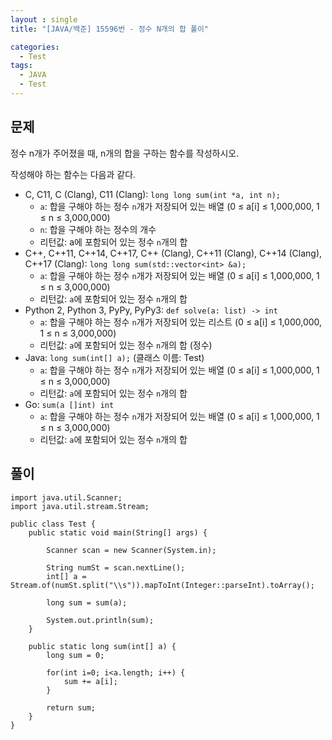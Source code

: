 ```yaml
---
layout : single
title: "[JAVA/백준] 15596번 - 정수 N개의 합 풀이"

categories:
  - Test
tags:
  - JAVA
  - Test
---
```



## 문제

정수 n개가 주어졌을 때, n개의 합을 구하는 함수를 작성하시오.

작성해야 하는 함수는 다음과 같다.

-   C, C11, C (Clang), C11 (Clang):  `long long sum(int *a, int n);`
    -   `a`: 합을 구해야 하는 정수  `n`개가 저장되어 있는 배열 (0 ≤ a[i] ≤ 1,000,000, 1 ≤ n ≤ 3,000,000)
    -   `n`: 합을 구해야 하는 정수의 개수
    -   리턴값: a에 포함되어 있는 정수  `n`개의 합
-   C++, C++11, C++14, C++17, C++ (Clang), C++11 (Clang), C++14 (Clang), C++17 (Clang):  `long long sum(std::vector<int> &a);`
    -   `a`: 합을 구해야 하는 정수  `n`개가 저장되어 있는 배열 (0 ≤ a[i] ≤ 1,000,000, 1 ≤ n ≤ 3,000,000)
    -   리턴값: `a`에 포함되어 있는 정수  `n`개의 합
-   Python 2, Python 3, PyPy, PyPy3:  `def solve(a: list) -> int`
    -   `a`: 합을 구해야 하는 정수  `n`개가 저장되어 있는 리스트 (0 ≤ a[i] ≤ 1,000,000, 1 ≤ n ≤ 3,000,000)
    -   리턴값: `a`에 포함되어 있는 정수  `n`개의 합 (정수)
-   Java:  `long sum(int[] a);`  (클래스 이름: Test)
    -   `a`: 합을 구해야 하는 정수  `n`개가 저장되어 있는 배열 (0 ≤ a[i] ≤ 1,000,000, 1 ≤ n ≤ 3,000,000)
    -   리턴값: `a`에 포함되어 있는 정수  `n`개의 합
-   Go: `sum(a []int) int`
    -   `a`: 합을 구해야 하는 정수  `n`개가 저장되어 있는 배열 (0 ≤ a[i] ≤ 1,000,000, 1 ≤ n ≤ 3,000,000)
    -   리턴값: `a`에 포함되어 있는 정수  `n`개의 합

## 풀이
~~~
import java.util.Scanner;
import java.util.stream.Stream;

public class Test {
	public static void main(String[] args) {
			
		Scanner scan = new Scanner(System.in);
		
		String numSt = scan.nextLine();
		int[] a = Stream.of(numSt.split("\\s")).mapToInt(Integer::parseInt).toArray();
		
		long sum = sum(a);
		
		System.out.println(sum);
	}

	public static long sum(int[] a) {
		long sum = 0;
		
		for(int i=0; i<a.length; i++) {
			sum += a[i];
		}
		
		return sum;
	}
}
~~~

